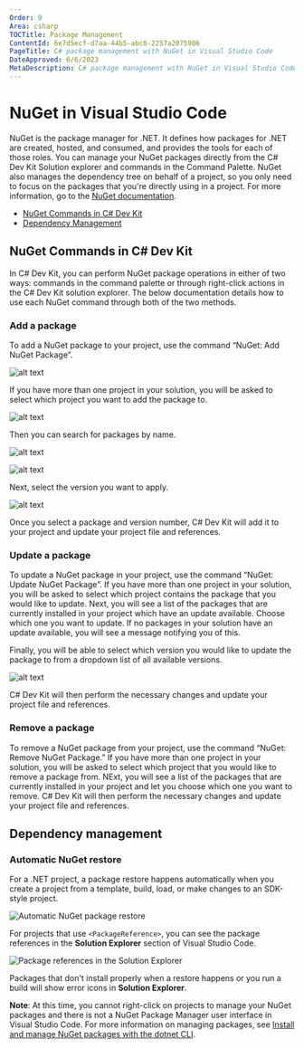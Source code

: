 ```yaml
---
Order: 9
Area: csharp
TOCTitle: Package Management
ContentId: 6e7d5ecf-d7aa-44b5-abc0-2257a2075906
PageTitle: C# package management with NuGet in Visual Studio Code
DateApproved: 6/6/2023
MetaDescription: C# package management with NuGet in Visual Studio Code
---
```


# NuGet in Visual Studio Code

NuGet is the package manager for .NET. It defines how packages for .NET are created, hosted, and consumed, and provides the tools for each of those roles. You can manage your NuGet packages directly from the C# Dev Kit Solution explorer and commands in the Command Palette. NuGet also manages the dependency tree on behalf of a project, so you only need to focus on the packages that you're directly using in a project. For more information, go to the [NuGet documentation](https://learn.microsoft.com/nuget/what-is-nuget).

* [NuGet Commands in C# Dev Kit](#nuget-commands-in-c-dev-kit)
* [Dependency Management](#dependency-management)

## NuGet Commands in C# Dev Kit

In C# Dev Kit, you can perform NuGet package operations in either of two ways: commands in the command palette or through right-click actions in the C# Dev Kit solution explorer. The below documentation details how to use each NuGet command through both of the two methods.

### Add a package

To add a NuGet package to your project, use the command “NuGet: Add NuGet Package”.

![alt text](images/package-management/nuget-command-addpackage.png)

If you have more than one project in your solution, you will be asked to select which project you want to add the package to.

![alt text](images\package-management\nuget-command-addackage-projectselection.png)

Then you can search for packages by name.

![alt text](images/package-management/nuget-command-addpackage-search1.png)

![alt text](images/package-management\nuget-command-addpackage-search2.png)

Next, select the version you want to apply.

![alt text](images/package-management/nuget-command-addpackage-versionselection.png)

Once you select a package and version number, C# Dev Kit will add it to your project and update your project file and references.

### Update a package

To update a NuGet package in your project, use the command “NuGet: Update NuGet Package”. If you have more than one project in your solution, you will be asked to select which project contains the package that you would like to update. Next, you will see a list of the packages that are currently installed in your project which have an update available. Choose which one you want to update. If no packages in your solution have an update available, you will see a message notifying you of this.

Finally, you will be able to select which version you would like to update the package to from a dropdown list of all available versions.

![alt text](images/package-management/nuget-command-update-versionselector.png)

C# Dev Kit will then perform the necessary changes and update your project file and references.

### Remove a package

To remove a NuGet package from your project, use the command “NuGet: Remove NuGet Package.” If you have more than one project in your solution, you will be asked to select which project that you would like to remove a package from.
NExt, you will see a list of the packages that are currently installed in your project and let you choose which one you want to remove. C# Dev Kit will then perform the necessary changes and update your project file and references.

## Dependency management

### Automatic NuGet restore

For a .NET project, a package restore happens automatically when you create a project from a template, build, load, or make changes to an SDK-style project.

![Automatic NuGet package restore](images/package-management/automatic-nuget-package-restore.png)

For projects that use `<PackageReference>`, you can see the package references in the **Solution Explorer** section of Visual Studio Code.

![Package references in the Solution Explorer](images/package-management/package-references-solution-explorer.png)

Packages that don't install properly when a restore happens or you run a build will show error icons in **Solution Explorer**.

**Note**: At this time, you cannot right-click on projects to manage your NuGet packages and there is not a NuGet Package Manager user interface in Visual Studio Code. For more information on managing packages, see [Install and manage NuGet packages with the dotnet CLI](https://learn.microsoft.com/nuget/consume-packages/install-use-packages-dotnet-cli).
